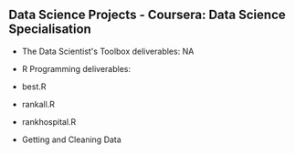 ## Data Science Projects - Coursera: Data Science Specialisation

- The Data Scientist's Toolbox
deliverables: NA

- R Programming
deliverables: 
- best.R
- rankall.R
- rankhospital.R


- Getting and Cleaning Data
